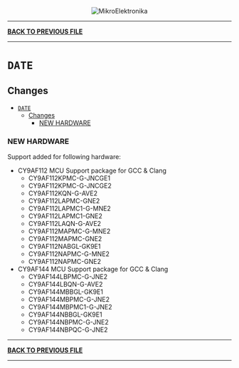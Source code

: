 <p align="center">
  <img src="http://www.mikroe.com/img/designs/beta/logo_small.png?raw=true" alt="MikroElektronika"/>
</p>

---

**[BACK TO PREVIOUS FILE](../changelog.md)**

---

# `DATE`

## Changes

- [`DATE`](#date)
  - [Changes](#changes)
    - [NEW HARDWARE](#new-hardware)

### NEW HARDWARE

Support added for following hardware:

+ CY9AF112 MCU Support package for GCC & Clang
  + CY9AF112KPMC-G-JNCGE1
  + CY9AF112KPMC-G-JNCGE2
  + CY9AF112KQN-G-AVE2
  + CY9AF112LAPMC-GNE2
  + CY9AF112LAPMC1-G-MNE2
  + CY9AF112LAPMC1-GNE2
  + CY9AF112LAQN-G-AVE2
  + CY9AF112MAPMC-G-MNE2
  + CY9AF112MAPMC-GNE2
  + CY9AF112NABGL-GK9E1
  + CY9AF112NAPMC-G-MNE2
  + CY9AF112NAPMC-GNE2
+ CY9AF144 MCU Support package for GCC & Clang
  + CY9AF144LBPMC-G-JNE2
  + CY9AF144LBQN-G-AVE2
  + CY9AF144MBBGL-GK9E1
  + CY9AF144MBPMC-G-JNE2
  + CY9AF144MBPMC1-G-JNE2
  + CY9AF144NBBGL-GK9E1
  + CY9AF144NBPMC-G-JNE2
  + CY9AF144NBPQC-G-JNE2

---

**[BACK TO PREVIOUS FILE](../changelog.md)**

---
